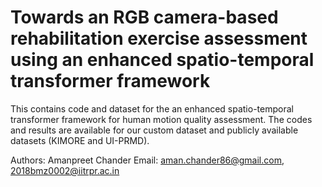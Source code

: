 # Towards an RGB camera-based rehabilitation exercise assessment using an enhanced spatio-temporal transformer framework
This contains code and dataset for the an enhanced spatio-temporal transformer framework for human motion quality assessment. The codes and results are available for our custom dataset and publicly available datasets (KIMORE and UI-PRMD).


Authors: Amanpreet Chander
Email: aman.chander86@gmail.com, 2018bmz0002@iitrpr.ac.in

